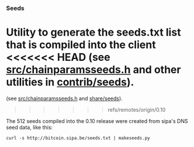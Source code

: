 ### Seeds ###

Utility to generate the seeds.txt list that is compiled into the client
<<<<<<< HEAD
(see [src/chainparamsseeds.h](/src/chainparamsseeds.h) and other utilities in [contrib/seeds](/contrib/seeds)).
=======
(see [src/chainparamsseeds.h](/src/chainparamsseeds.h) and [share/seeds](/share/seeds)).
>>>>>>> refs/remotes/origin/0.10

The 512 seeds compiled into the 0.10 release were created from sipa's DNS seed data, like this:

	curl -s http://bitcoin.sipa.be/seeds.txt | makeseeds.py
